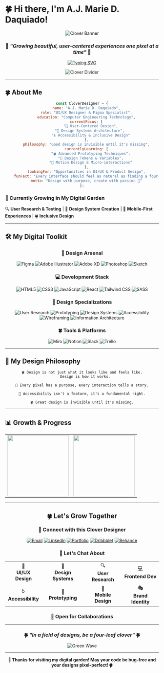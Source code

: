 # 🍀 Hi there, I'm A.J. Marie D. Daquiado! 

<div align="center">

![Clover Banner](https://capsule-render.vercel.app/api?type=waving&color=228B22&height=200&section=header&text=UI/UX%20Designer&fontSize=40&fontColor=ffffff&animation=fadeIn&desc=Crafting%20thoughtful%20digital%20experiences&descSize=16&descAlign=50&descAlignY=75&stroke=2F7D32&strokeWidth=2)

### 🌱 *"Growing beautiful, user-centered experiences one pixel at a time"* 🌱

[![Typing SVG](https://readme-typing-svg.herokuapp.com?font=Georgia&size=24&pause=1000&color=1B5E20&center=true&vCenter=true&width=700&lines=UI%2FUX+Designer+%F0%9F%8D%80;Frontend+Developer+%F0%9F%8C%BF;Design+Systems+Architect+%F0%9F%8D%80;User+Experience+Enthusiast+%F0%9F%8C%BF;Creating+Digital+Magic+%F0%9F%8D%80)](https://git.io/typing-svg)

![Clover Divider](https://user-images.githubusercontent.com/73097560/115834477-dbab4500-a447-11eb-908a-139a6edaec5c.gif)

</div>

---
## 🍀 About Me

<div align="center">

```javascript
const CloverDesigner = {
    name: "A.J. Marie D. Daquiado",
    role: "UI/UX Designer & Figma Specialist",
    education: "Computer Engineering Technology",
    currentFocus: [
        "🎨 User-Centered Design",
        "🌿 Design Systems Architecture", 
        "♿ Accessibility & Inclusive Design"
    ],
    philosophy: "Good design is invisible until it's missing",
    currentlyLearning: [
        "🍀 Advanced Prototyping Techniques",
        "🌱 Design Tokens & Variables",
        "🌿 Motion Design & Micro-interactions"
    ],
    lookingFor: "Opportunities in UI/UX & Product Design",
    funFact: "Every interface should feel as natural as finding a four-leaf clover 🍀",
    motto: "Design with purpose, create with passion 💚"
};
```

</div>

### 🌿 Currently Growing in My Digital Garden

🔍 **User Research & Testing** | 🎨 **Design System Creation** | 📱 **Mobile-First Experiences** | 🍀 **Inclusive Design**

</div>

---

## 🛠️ My Digital Toolkit

<div align="center">

### 🎨 Design Arsenal
![Figma](https://img.shields.io/badge/Figma-1B5E20?style=for-the-badge&logo=figma&logoColor=white&labelColor=2E7D32)
![Adobe Illustrator](https://img.shields.io/badge/Illustrator-1B5E20?style=for-the-badge&logo=adobe-illustrator&logoColor=white&labelColor=388E3C)
![Adobe XD](https://img.shields.io/badge/Adobe%20XD-1B5E20?style=for-the-badge&logo=adobe-xd&logoColor=white&labelColor=43A047)
![Photoshop](https://img.shields.io/badge/Photoshop-1B5E20?style=for-the-badge&logo=adobe-photoshop&logoColor=white&labelColor=4CAF50)
![Sketch](https://img.shields.io/badge/Sketch-1B5E20?style=for-the-badge&logo=sketch&logoColor=white&labelColor=66BB6A)

### 💻 Development Stack
![HTML5](https://img.shields.io/badge/HTML5-1B5E20?style=for-the-badge&logo=html5&logoColor=white&labelColor=81C784)
![CSS3](https://img.shields.io/badge/CSS3-1B5E20?style=for-the-badge&logo=css3&logoColor=white&labelColor=A5D6A7)
![JavaScript](https://img.shields.io/badge/JavaScript-1B5E20?style=for-the-badge&logo=javascript&logoColor=white&labelColor=C8E6C9)
![React](https://img.shields.io/badge/React-1B5E20?style=for-the-badge&logo=react&logoColor=white&labelColor=81C784)
![Tailwind CSS](https://img.shields.io/badge/Tailwind_CSS-1B5E20?style=for-the-badge&logo=tailwind-css&logoColor=white&labelColor=A5D6A7)
![SASS](https://img.shields.io/badge/SASS-1B5E20?style=for-the-badge&logo=sass&logoColor=white&labelColor=C8E6C9)

### 🌱 Design Specializations
![User Research](https://img.shields.io/badge/User%20Research-1B5E20?style=for-the-badge&logoColor=white&labelColor=2E7D32)
![Prototyping](https://img.shields.io/badge/Prototyping-1B5E20?style=for-the-badge&logoColor=white&labelColor=388E3C)
![Design Systems](https://img.shields.io/badge/Design%20Systems-1B5E20?style=for-the-badge&logoColor=white&labelColor=43A047)
![Accessibility](https://img.shields.io/badge/Accessibility-1B5E20?style=for-the-badge&logoColor=white&labelColor=4CAF50)
![Wireframing](https://img.shields.io/badge/Wireframing-1B5E20?style=for-the-badge&logoColor=white&labelColor=66BB6A)
![Information Architecture](https://img.shields.io/badge/Information%20Architecture-1B5E20?style=for-the-badge&logoColor=white&labelColor=81C784)

### 🍀 Tools & Platforms
![Miro](https://img.shields.io/badge/Miro-1B5E20?style=for-the-badge&logo=miro&logoColor=white&labelColor=A5D6A7)
![Notion](https://img.shields.io/badge/Notion-1B5E20?style=for-the-badge&logo=notion&logoColor=white&labelColor=C8E6C9)
![Slack](https://img.shields.io/badge/Slack-1B5E20?style=for-the-badge&logo=slack&logoColor=white&labelColor=2E7D32)
![Trello](https://img.shields.io/badge/Trello-1B5E20?style=for-the-badge&logo=trello&logoColor=white&labelColor=388E3C)

</div>

---

## 🌿 My Design Philosophy

<div align="center">

```
🍀 Design is not just what it looks like and feels like.
   Design is how it works.

🌱 Every pixel has a purpose, every interaction tells a story.

🌿 Accessibility isn't a feature, it's a fundamental right.

🍀 Great design is invisible until it's missing.
```

</div>

---

## 📊 Growth & Progress

<div align="center">

<table>
<tr>
<td>

<img height="200em" src="https://github-readme-stats.vercel.app/api?username=yourusername&show_icons=true&theme=vue&bg_color=E8F5E8&title_color=1B5E20&icon_color=2E7D32&text_color=1B5E20&border_color=4CAF50&border_radius=15&hide_border=false"/>

</td>
<td>

<img height="200em" src="https://github-readme-stats.vercel.app/api/top-langs/?username=yourusername&layout=compact&theme=vue&bg_color=E8F5E8&title_color=1B5E20&text_color=1B5E20&border_color=4CAF50&border_radius=15&hide_border=false"/>

</td>
</tr>
</table>

---

## 🍀 Let's Grow Together

<div align="center">

### 🤝 Connect with this Clover Designer

[![Email](https://img.shields.io/badge/📧_Email-1B5E20?style=for-the-badge&logo=gmail&logoColor=white&labelColor=2E7D32)](mailto:ajmariedaquiado23@gmail.com)
[![LinkedIn](https://img.shields.io/badge/💼_LinkedIn-1B5E20?style=for-the-badge&logo=linkedin&logoColor=white&labelColor=388E3C)](https://www.linkedin.com/in/yourprofile)
[![Portfolio](https://img.shields.io/badge/🌐_Portfolio-1B5E20?style=for-the-badge&logo=firefox&logoColor=white&labelColor=43A047)](https://yourportfolio.com)
[![Dribbble](https://img.shields.io/badge/🎨_Dribbble-1B5E20?style=for-the-badge&logo=dribbble&logoColor=white&labelColor=4CAF50))](https://dribbble.com/yourprofile)
[![Behance](https://img.shields.io/badge/🎭_Behance-1B5E20?style=for-the-badge&logo=behance&logoColor=white&labelColor=66BB6A)](https://behance.net/yourprofile)

### 💬 Let's Chat About

<table align="center">
<tr>
<td align="center">🎨<br><b>UI/UX Design</b></td>
<td align="center">🌿<br><b>Design Systems</b></td>
<td align="center">🔍<br><b>User Research</b></td>
<td align="center">💻<br><b>Frontend Dev</b></td>
</tr>
<tr>
<td align="center">♿<br><b>Accessibility</b></td>
<td align="center">🔧<br><b>Prototyping</b></td>
<td align="center">📱<br><b>Mobile Design</b></td>
<td align="center">🎭<br><b>Brand Identity</b></td>
</tr>
</table>

### 🌱 Open for Collaborations

</div>

---

<div align="center">

### 🍀 *"In a field of designs, be a four-leaf clover"* 🍀

![Green Wave](https://capsule-render.vercel.app/api?type=waving&color=228B22&height=100&section=footer&animation=fadeIn&stroke=2F7D32&strokeWidth=2)

</div>

---

<div align="center">

**🌿 Thanks for visiting my digital garden! May your code be bug-free and your designs pixel-perfect! 🍀**


</div>
